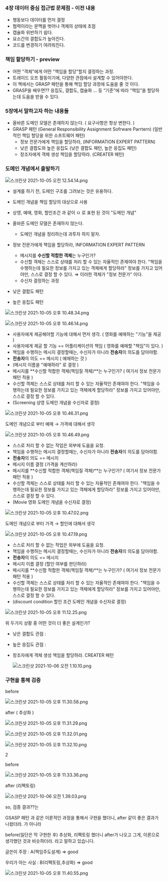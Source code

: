 ### 4장 데이터 중심 접근법 문제점 - 이전 내용

- 행동보다 데이터를 먼저 결정
- 협력이라는 문맥을 벗어나 객체의 상태에 초점
- 캡슐화 위반하기 쉽다.
- 요소간의 결합도가 높아진다.
- 코드를 변경하기 여려워진다.

### 책임 할당하기 - preview

- 어떤 "객체"에게 어떤 "책임을 할당"할지 결정하는 과정.
- 트레이드 오프 활동이기에, 다양한 관점에서 설계할 수 있어야한다.
- 이 책에서는 GRASP 패턴을 통해 책임 할당 과정에 도움을 줄 것 이다.
- GRASP을 배우면?? 응집도, 결합도, 캡슐화 … 등 “기준”에 따라 “책임”을 할당하는데 도움을 받을 수 있다.

### 5장에서 말하고자 하는 내용들

- 올바른 도메인 모델은 존재하지 않는다. ( 요구사항은 항상 변한다. )
- GRASP 패턴 (General Responsibility Assignment Sofrware Parrtern)
  (일반적인 책임 할당을 위한 소프트웨어 패턴)
    - 정보 전문가에게 책임을 할당하라, (INFORMATION EXPERT PATTERN)
    - 낮은 결합도와 높은 응집도  (낮은 결합도 패턴, 높은 응집도 패턴)
    - 창조자에게 객체 생성 책임을 할당하라. (CREATER 패턴)

### 도메인 개념에서 출발하기

![스크린샷 2021-10-05 오전 12.54.14.png](https://s3-us-west-2.amazonaws.com/secure.notion-static.com/f838d29a-c8c7-46d2-89a7-6914b75c0da7/스크린샷_2021-10-05_오전_12.54.14.png)

- 설계를 하기 전, 도메인 구조를 그려보는 것은 유용하다.
- 도메인 개념을 책임 할당의 대상으로 사용
- 상영, 예매, 영화, 할인조건 과 같이 ㅁ 로 표현 된 것이 "도메인 개념"

- 올바른 도메인 모델은 존재하지 않는다.
    - 도메인 개념을 정리하는데 과투자 하지 말자.
- 정보 전문가에게 책임을 할당하라, INFORMATION EXPERT PATTERN
    - 메시지를 **수신할 적합한 객체**는 누구인가?
    - 수신할 객체는 스스로 상태를 처리 할 수 있는 자율적인 존재여야 한다.
      "책임을 수행하는데 필요한 정보를 가지고 있는 객체에게 할당하라"
      정보를 가지고 있어야만, 스스로 결정 할 수 있다. ⇒ 이러한 객체가 "정보 전문가" 이다.
    - 수신자 결정하는 과정
- 낮은 결합도 패턴
- 높은 응집도 패턴

![스크린샷 2021-10-05 오후 10.48.34.png](https://s3-us-west-2.amazonaws.com/secure.notion-static.com/70c0add1-128d-42c8-a428-4e7c82e7f4e9/스크린샷_2021-10-05_오후_10.48.34.png)

![스크린샷 2021-10-05 오후 10.46.14.png](https://s3-us-west-2.amazonaws.com/secure.notion-static.com/5a35db8b-de94-4b49-aec6-ca5fd097af18/스크린샷_2021-10-05_오후_10.46.14.png)

- 사용자에게 제공해야할 기능에 대해서 먼저 생각. ( 영화를 예매하는 "기능"을 제공 )
- 사용자에게 제공 할 기능 == 어플리케이션의 책임 ( 영화를 예매할 "책임"이 있다. )
- 책임을 수행하는 메시지 결정할때는, 수신자가 아니라 **전송자**의 의도를 담아야함.
- **전송자**의 의도 == 메시지 ( 예매하는 것 )
- (메시지 이름을  "예매하라" 로 결정 )
- 메시지를 **수신할 적합한 객체(책임질 객체)**는 누구인가? ( 여기서 정보 전문가 패턴 적용 )
- 수신할 객체는 스스로 상태를 처리 할 수 있는 자율적인 존재여야 한다.
  "책임을 수행하는데 필요한 정보를 가지고 있는 객체에게 할당하라"
  정보를 가지고 있어야만, 스스로 결정 할 수 있다.
- (Screening 상영 도메인 개념을 수신자로 결정)

![스크린샷 2021-10-05 오후 10.46.31.png](https://s3-us-west-2.amazonaws.com/secure.notion-static.com/050c3c8b-312e-4392-af34-1ab65a051249/스크린샷_2021-10-05_오후_10.46.31.png)

도메인 개념으로 부터 예매 → 가격에 대해서 생각

![스크린샷 2021-10-05 오후 10.46.49.png](https://s3-us-west-2.amazonaws.com/secure.notion-static.com/b0a97f92-55da-4dbb-9bb8-15261bec31c7/스크린샷_2021-10-05_오후_10.46.49.png)

- 스스로 처리 할 수 없는 작업은 외부에 도움을 요청.
- 책임을 수행하는 메시지 결정할때는, 수신자가 아니라 **전송자**의 의도를 담아야함.
- **전송자**의 의도 == 메시지
- 메시지 이름 결정 (가격을 계산하라)
- 메시지를 **수신할 적합한 객체(책임질 객체)**는 누구인가? ( 여기서 정보 전문가 패턴 적용 )
- 수신할 객체는 스스로 상태를 처리 할 수 있는 자율적인 존재여야 한다.
  "책임을 수행하는데 필요한 정보를 가지고 있는 객체에게 할당하라"
  정보를 가지고 있어야만, 스스로 결정 할 수 있다.
- (Movie 영화 도메인 개념을 수신자로 결정)

![스크린샷 2021-10-05 오후 10.47.02.png](https://s3-us-west-2.amazonaws.com/secure.notion-static.com/80d0d767-ccee-467e-829e-ed67a458d59d/스크린샷_2021-10-05_오후_10.47.02.png)

도메인 개념으로 부터 가격 → 할인에 대해서 생각

![스크린샷 2021-10-05 오후 10.47.19.png](https://s3-us-west-2.amazonaws.com/secure.notion-static.com/284d17aa-70c4-430b-8aba-94d99799f6a6/스크린샷_2021-10-05_오후_10.47.19.png)

- 스스로 처리 할 수 없는 작업은 외부에 도움을 요청.
- 책임을 수행하는 메시지 결정할때는, 수신자가 아니라 **전송자**의 의도를 담아야함.
- **전송자**의 의도 == 메시지
- 메시지 이름 결정 (할인 여부를 판단하라)
- 메시지를 **수신할 적합한 객체(책임질 객체)**는 누구인가? ( 여기서 정보 전문가 패턴 적용 )
- 수신할 객체는 스스로 상태를 처리 할 수 있는 자율적인 존재여야 한다.
  "책임을 수행하는데 필요한 정보를 가지고 있는 객체에게 할당하라"
  정보를 가지고 있어야만, 스스로 결정 할 수 있다.
- (discount condition 할인 조건 도메인 개념을 수신자로 결정)

![스크린샷 2021-10-05 오후 11.12.25.png](https://s3-us-west-2.amazonaws.com/secure.notion-static.com/42fe0721-e14c-4124-99a8-9141b4b17cb2/스크린샷_2021-10-05_오후_11.12.25.png)

위 두가지 상황 중 어떤 것이 더 좋은 설계인가?

- 낮은 결합도 관점 :
- 높은 응집도 관점 :

- 창조자에게 객체 생성 책임을 할당하라. CREATER 패턴

  ![스크린샷 2021-10-06 오전 1.10.10.png](https://s3-us-west-2.amazonaws.com/secure.notion-static.com/18e88c83-d03a-4571-976e-6e8434fa7c88/스크린샷_2021-10-06_오전_1.10.10.png)

### 구현을 통해 검증

before

![스크린샷 2021-10-05 오후 11.30.58.png](https://s3-us-west-2.amazonaws.com/secure.notion-static.com/cffd8a39-ca5a-4ed1-ac8a-9c35cdd47d57/스크린샷_2021-10-05_오후_11.30.58.png)

after ( 추상화 )

![스크린샷 2021-10-05 오후 11.31.29.png](https://s3-us-west-2.amazonaws.com/secure.notion-static.com/cf2ca631-4b53-444e-9fc2-e161beee8859/스크린샷_2021-10-05_오후_11.31.29.png)

![스크린샷 2021-10-05 오후 11.32.01.png](https://s3-us-west-2.amazonaws.com/secure.notion-static.com/72223227-30da-4302-9e8d-0021f664cdf3/스크린샷_2021-10-05_오후_11.32.01.png)

![스크린샷 2021-10-05 오후 11.32.10.png](https://s3-us-west-2.amazonaws.com/secure.notion-static.com/8855cabe-6496-4b46-b337-5fbd059d7a81/스크린샷_2021-10-05_오후_11.32.10.png)

2

before

![스크린샷 2021-10-05 오후 11.33.36.png](https://s3-us-west-2.amazonaws.com/secure.notion-static.com/5d1ef387-f96e-4056-a7ce-70679a11e414/스크린샷_2021-10-05_오후_11.33.36.png)

after (리펙토링)

![스크린샷 2021-10-06 오전 1.39.03.png](https://s3-us-west-2.amazonaws.com/secure.notion-static.com/df857a5d-d3fb-411e-984e-6f98879bc6fa/스크린샷_2021-10-06_오전_1.39.03.png)

so, 검증 결과??는

GSASP 패턴 과 같은 이론적인 과정을 통해서 구현을 했더니, after 같이 좋은 결과가 나왔더라. 가 아니라

before(일단은 막 구현한 후) 추상화, 리펙토링 했더니 after가 나오고 그게, 이론으로 생각했던 것과 비슷하더라. 라고 말하고 있습니다.

글쓴이 주장 : A(책임주도설계) ⇒ good

우리가 아는 사실 : B(리펙토링,추상화) ⇒ good

![스크린샷 2021-10-05 오후 11.40.55.png](https://s3-us-west-2.amazonaws.com/secure.notion-static.com/c9c31ee9-8cb4-45e9-af0b-c33e4191d37a/스크린샷_2021-10-05_오후_11.40.55.png)